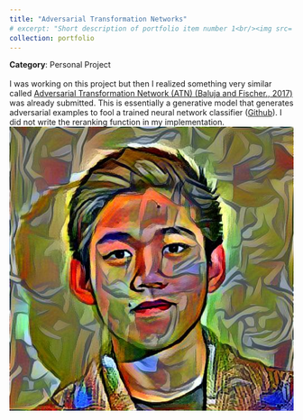 ```yaml
---
title: "Adversarial Transformation Networks"
# excerpt: "Short description of portfolio item number 1<br/><img src='/images/500x300.png'>"
collection: portfolio
---
```


**Category**: Personal Project<br/><br/>
I was working on this project but then I realized something very similar called [Adversarial Transformation Network (ATN) (Baluja and Fischer., 2017)]((https://www.aaai.org/ocs/index.php/AAAI/AAAI18/paper/view/16529)) was already submitted. This is essentially a generative model that generates adversarial examples to fool a trained neural network classifier ([Github](https://github.com/rrwiyatn/deep-learning/tree/master/adversarial_transformation_networks)). I did not write the reranking function in my implementation.<br/>
<img src='/images/style_transfer.jpg'>
